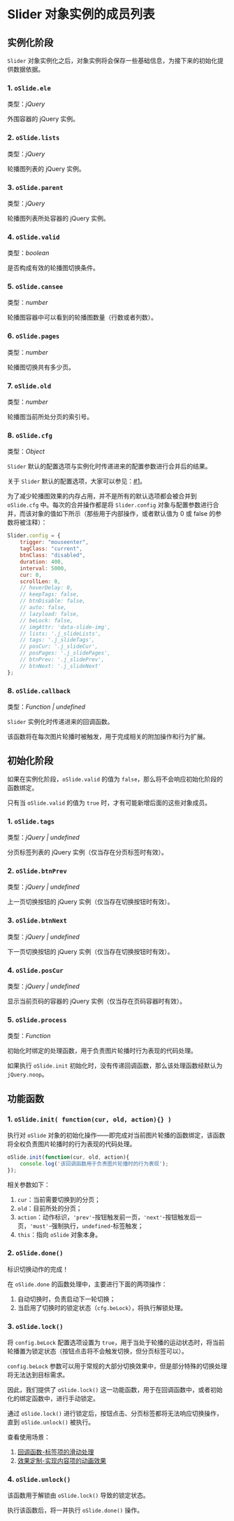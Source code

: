 # Slider 对象实例的成员列表

## 实例化阶段

`Slider` 对象实例化之后，对象实例将会保存一些基础信息，为接下来的初始化提供数据依据。

### 1. `oSlide.ele`

类型：*jQuery*

外围容器的 jQuery 实例。


### 2. `oSlide.lists`

类型：*jQuery*

轮播图列表的 jQuery 实例。


### 3. `oSlide.parent`

类型：*jQuery*

轮播图列表所处容器的 jQuery 实例。


### 4. `oSlide.valid`

类型：*boolean*

是否构成有效的轮播图切换条件。


### 5. `oSlide.cansee`

类型：*number*

轮播图容器中可以看到的轮播图数量（行数或者列数）。


### 6. `oSlide.pages`

类型：*number*

轮播图切换共有多少页。


### 7. `oSlide.old`

类型：*number*

轮播图当前所处分页的索引号。


### 8. `oSlide.cfg`

类型：*Object*

`Slider` 默认的配置选项与实例化时传递进来的配置参数进行合并后的结果。

关于 `Slider` 默认的配置选项，大家可以参见：[#1](https://github.com/springlong/jquery-slide/issues/1)。

为了减少轮播图效果的内存占用，并不是所有的默认选项都会被合并到 `oSlide.cfg` 中。每次的合并操作都是将 `Slider.config` 对象与配置参数进行合并，而该对象的值如下所示（那些用于内部操作，或者默认值为 0 或 false 的参数将被注释）：

```js
Slider.config = {
    trigger: "mouseenter",
    tagClass: "current",
    btnClass: "disabled",
    duration: 400,
    interval: 5000,
    cur: 0,
    scrollLen: 0,
    // hoverDelay: 0,
    // keepTags: false,
    // btnDisable: false,
    // auto: false,
    // lazyload: false,
    // beLock: false,
    // imgAttr: 'data-slide-img',
    // lists: '.j_slideLists',
    // tags: '.j_slideTags',
    // posCur: '.j_slideCur',
    // posPages: '.j_slidePages',
    // btnPrev: '.j_slidePrev',
    // btnNext: '.j_slideNext'
};
```

### 8. `oSlide.callback`

类型：*Function | undefined*

`Slider` 实例化时传递进来的回调函数。

该函数将在每次图片轮播时被触发，用于完成相关的附加操作和行为扩展。


## 初始化阶段

如果在实例化阶段，`oSlide.valid` 的值为 `false`，那么将不会响应初始化阶段的函数绑定。

只有当 `oSlide.valid` 的值为 `true` 时，才有可能新增后面的这些对象成员。


### 1. `oSlide.tags`

类型：*jQuery | undefined*

分页标签列表的 jQuery 实例（仅当存在分页标签时有效）。


### 2. `oSlide.btnPrev`

类型：*jQuery | undefined*

上一页切换按钮的 jQuery 实例（仅当存在切换按钮时有效）。


### 3. `oSlide.btnNext`

类型：*jQuery | undefined*

下一页切换按钮的 jQuery 实例（仅当存在切换按钮时有效）。


### 4. `oSlide.posCur`

类型：*jQuery | undefined*

显示当前页码的容器的 jQuery 实例（仅当存在页码容器时有效）。


### 5. `oSlide.process`

类型：*Function*

初始化时绑定的处理函数，用于负责图片轮播时行为表现的代码处理。

如果执行 `oSlide.init` 初始化时，没有传递回调函数，那么该处理函数经默认为 `jQuery.noop`。


## 功能函数

### 1. `oSlide.init( function(cur, old, action){} )`

执行对 `oSlide` 对象的初始化操作——即完成对当前图片轮播的函数绑定，该函数将全权负责图片轮播时的行为表现的代码处理。

```js
oSlide.init(function(cur, old, action){
	console.log('该回调函数用于负责图片轮播时的行为表现');
});
```

相关参数如下：

1. `cur`：当前需要切换到的分页；
2. `old`：目前所处的分页；
3. `action`：动作标识，`'prev'`-按钮触发前一页，`'next'`-按钮触发后一页，`'must'`-强制执行，`undefined`-标签触发；
4. `this`：指向 `oSlide` 对象本身。


### 2. `oSlide.done()`

标识切换动作的完成！

在 `oSlide.done` 的函数处理中，主要进行下面的两项操作：

1. 自动切换时，负责启动下一轮切换；
2. 当启用了切换时的锁定状态（`cfg.beLock`），将执行解锁处理。


### 3. `oSlide.lock()`

将 `config.beLock` 配置选项设置为 `true`，用于当处于轮播的运动状态时，将当前轮播置为锁定状态（按钮点击将不会触发切换，但分页标签可以）。

`config.beLock` 参数可以用于常规的大部分切换效果中，但是部分特殊的切换处理将无法达到目标需求。

因此，我们提供了 `oSlide.lock()` 这一功能函数，用于在回调函数中，或者初始化的绑定函数中，进行手动锁定。

通过 `oSlide.lock()` 进行锁定后，按钮点击、分页标签都将无法响应切换操作，直到 `oSlide.unlock()` 被执行。 

查看使用场景：

1. [回调函数-标签项的滑动处理](http://www.fedlife.cn/demo/jquery/jquery-slide/callback-tag-slide.html)
2. [效果定制-实现内容项的动画效果](http://www.fedlife.cn/demo/jquery/jquery-slide/custom-cont-flash.html)


### 4. `oSlide.unlock()`

该函数用于解锁由 `oSlide.lock()` 导致的锁定状态。

执行该函数后，将一并执行 `oSlide.done()` 操作。


